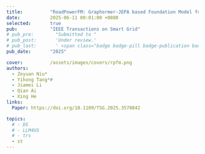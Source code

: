 ```yaml
---
title:          "RoadPowerFM: Graphormer-JEPA based Foundation Model for Road-Power Coupling Network"
date:           2025-06-11 00:01:00 +0800
selected:       true
pub:            "IEEE Transactions on Smart Grid"
# pub_pre:        "Submitted to "
# pub_post:       'Under review.'
# pub_last:       ' <span class="badge badge-pill badge-publication badge-success">Spotlight</span>'
pub_date:       "2025"

cover:          /assets/images/covers/rpfm.png
authors:
  - Zeyuan Niu* 
  - Yihong Tang*#
  - Jiamei Li
  - Qian Ai
  - Xing He
links:
  Paper: https://doi.org/10.1109/TSG.2025.3578842

topics:
  # - DS
  # - LLM4US
  # - trs
  - st
---
```

